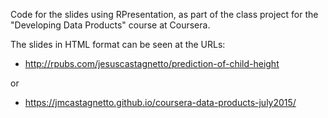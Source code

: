 Code for the slides using RPresentation, as part of the class project
for the "Developing Data Products" course at Coursera.

The slides in HTML format can be seen at the URLs:

- http://rpubs.com/jesuscastagnetto/prediction-of-child-height

or

- https://jmcastagnetto.github.io/coursera-data-products-july2015/
